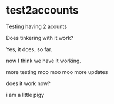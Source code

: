 # test2accounts
Testing having 2 acounts

Does tinkering with it work?

Yes, it does, so far.

now I think we have it working.

more testing
moo moo moo more updates

does it work now?

i am a little pigy

